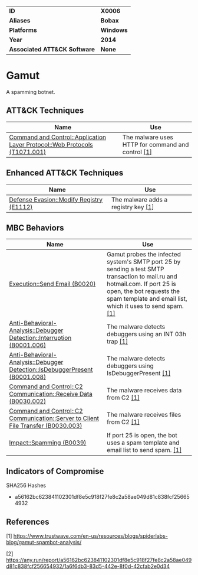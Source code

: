 
<table>
<tr>
<td><b>ID</b></td>
<td><b>X0006</b></td>
</tr>
<tr>
<td><b>Aliases</b></td>
<td><b>Bobax</b></td>
</tr>
<tr>
<td><b>Platforms</b></td>
<td><b>Windows</b></td>
</tr>
<tr>
<td><b>Year</b></td>
<td><b>2014</b></td>
</tr>
<tr>
<td><b>Associated ATT&CK Software</b></td>
<td><b>None</b></td>
</tr>
</table>


# Gamut

A spamming botnet.


## ATT&CK Techniques

|Name|Use|
|---|---|
|[Command and Control::Application Layer Protocol::Web Protocols (T1071.001)](https://attack.mitre.org/techniques/T1071/001/)|The malware uses HTTP for command and control [[1]](#1)|

## Enhanced ATT&CK Techniques

|Name|Use|
|---|---|
|[Defense Evasion::Modify Registry (E1112)](../defense-evasion/modify-registry.md)|The malware adds a registry key [[1]](#1)|


## MBC Behaviors

|Name|Use|
|---|---|
|[Execution::Send Email (B0020)](../execution/send-email.md)|Gamut probes the infected system's SMTP port 25 by sending a test SMTP transaction to mail.ru and hotmail.com. If port 25 is open, the bot requests the spam template and email list, which it uses to send spam. [[1]](#1)|
|[Anti-Behavioral-Analysis::Debugger Detection::Interruption (B0001.006)](../anti-behavioral-analysis/debugger-detection.md)|The malware detects debuggers using an INT 03h trap [[1]](#1)|
|[Anti-Behavioral-Analysis::Debugger Detection::IsDebuggerPresent (B0001.008)](../anti-behavioral-analysis/debugger-detection.md)|The malware detects debuggers using IsDebuggerPresent [[1]](#1)|
|[Command and Control::C2 Communication::Receive Data (B0030.002)](../command-and-control/c2-communication.md)|The malware receives data from C2 [[1]](#1)|
|[Command and Control::C2 Communication::Server to Client File Transfer (B0030.003)](../command-and-control/c2-communication.md)|The malware receives files from C2 [[1]](#1)|
|[Impact::Spamming (B0039)](../impact/spamming.md)|If port 25 is open, the bot uses a spam template and email list to send spam. [[1]](#1)|

## Indicators of Compromise

SHA256 Hashes
- a56162bc623841102301df8e5c918f27fe8c2a58ae049d81c838fcf256654932

## References

<a name="1">[1]</a> https://www.trustwave.com/en-us/resources/blogs/spiderlabs-blog/gamut-spambot-analysis/

<a name="2">[2]</a> https://any.run/report/a56162bc623841102301df8e5c918f27fe8c2a58ae049d81c838fcf256654932/1a6f6db3-83d5-442e-8f0d-42cfab2e0d34